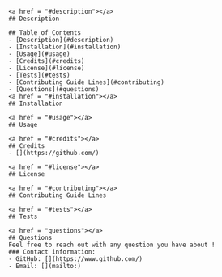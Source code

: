 
        <a href = "#description"></a>
        ## Description
        
        ## Table of Contents
        - [Description](#description)
        - [Installation](#installation)
        - [Usage](#usage)
        - [Credits](#credits)
        - [License](#license)
        - [Tests](#tests)
        - [Contributing Guide Lines](#contributing)
        - [Questions](#questions)
        <a href = "#installation"></a>
        ## Installation
        
        <a href = "#usage"></a>
        ## Usage
        
        <a href = "#credits"></a>
        ## Credits
        - [](https://github.com/)
        
        <a href = "#license"></a>
        ## License
        
        <a href = "#contributing"></a>
        ## Contributing Guide Lines
        
        <a href = "#tests"></a>
        ## Tests
        
        <a href = "questions"></a>
        ## Questions
        Feel free to reach out with any question you have about !
        ### Contact information:
        - GitHub: [](https://www.github.com/)
        - Email: [](mailto:)
    